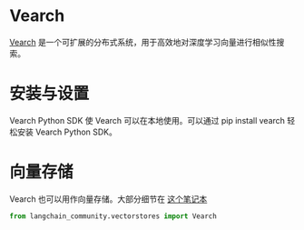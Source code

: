 # Vearch

[Vearch](https://github.com/vearch/vearch) 是一个可扩展的分布式系统，用于高效地对深度学习向量进行相似性搜索。

# 安装与设置

Vearch Python SDK 使 Vearch 可以在本地使用。可以通过 pip install vearch 轻松安装 Vearch Python SDK。

# 向量存储

Vearch 也可以用作向量存储。大部分细节在 [这个笔记本](/docs/integrations/vectorstores/vearch)

```python
from langchain_community.vectorstores import Vearch
```